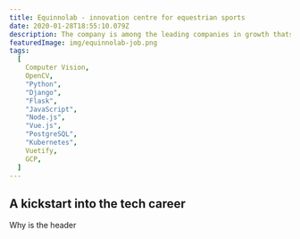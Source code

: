 ```yaml
---
title: Equinnolab - innovation centre for equestrian sports
date: 2020-01-28T18:55:10.079Z
description: The company is among the leading companies in growth thats expanding rapidly and has many awards. While it was fun to work with all the talented people, there were also quite some technical challenges as well.
featuredImage: img/equinnolab-job.png
tags:
  [
    Computer Vision,
    OpenCV,
    "Python",
    "Django",
    "Flask",
    "JavaScript",
    "Node.js",
    "Vue.js",
    "PostgreSQL",
    "Kubernetes",
    Vuetify,
    GCP,
  ]
---
```


## A kickstart into the tech career

Why is the header
